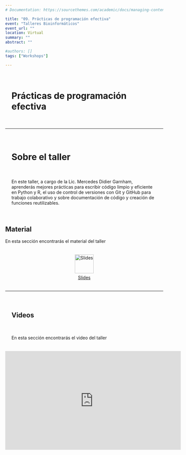 ```yaml
---
# Documentation: https://sourcethemes.com/academic/docs/managing-content/

title: "09. Prácticas de programación efectiva"
event: "Talleres Bioinformáticos"
event_url: ""
location: Virtual
summary: ""
abstract: ""

#authors: []
tags: ["Workshops"]

---
```

<div style="display: grid; grid-template-columns: 1fr; gap: 20px; padding: 20px;">

# Prácticas de programación efectiva

</div>

--- 

<div style="display: grid; grid-template-columns: 1fr; gap: 20px; padding: 20px;">

# Sobre el taller 

En este taller, a cargo de la Lic. Mercedes Didier Garnham, aprenderás mejores prácticas para escribir código limpio y eficiente en Python y R, el uso de control de versiones con Git y GitHub para trabajo colaborativo y sobre documentación de código y creación de funciones reutilizables.

</div>
</div>


## Material

En esta sección encontrarás el material del taller

<div style="display: grid; grid-template-columns: 1fr; gap: 20px; padding: 20px;">
    <div style="display: flex; flex-direction: column; align-items: center; justify-content: center; text-align: center;">
        <a href="https://drive.google.com/file/d/1xix2DmBXIqC_TzhKq-kW576g9w7DeCcy/view?usp=sharing">
            <img src="https://img.icons8.com/ios-glyphs/30/000000/ms-powerpoint.png" alt="Slides" style="width: 60px; height: 60px;">
        </a>
        <a href="https://drive.google.com/file/d/1xix2DmBXIqC_TzhKq-kW576g9w7DeCcy/view?usp=sharing" style="margin-top: 5px;">Slides</a>
    </div>
</div>


--- 

<div style="display: grid; grid-template-columns: 1fr; gap: 20px; padding: 20px;">

## Videos

En esta sección encontrarás el video del taller
</div>

<iframe width="560" height="315" src="https://www.youtube.com/embed/4-OCuAulAds?si=LQI8frpx2q13119f" title="YouTube video player" frameborder="0" allow="accelerometer; autoplay; clipboard-write; encrypted-media; gyroscope; picture-in-picture; web-share" referrerpolicy="strict-origin-when-cross-origin" allowfullscreen></iframe>

